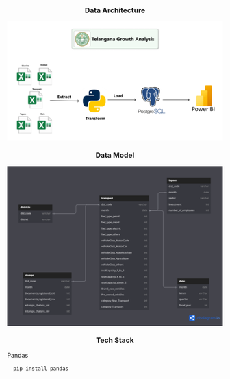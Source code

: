 <h3 align="center">Data Architecture</h3>
<img align="center" src="https://github.com/Shandeep-Raula/Telangana-Growth-Analysis/blob/main/Workflow_of_project.png"/> 

<h3 align="center">Data Model</h3>
<img align="center" src="https://github.com/Shandeep-Raula/Telangana-Growth-Analysis/blob/main/Data_Model.png"/> 

<h3 align="center">Tech Stack</h3>

<p>Pandas</p>

```bash
  pip install pandas
```
